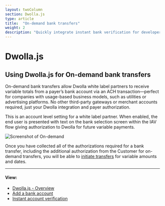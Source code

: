 ```yaml
---
layout: twoColumn
section: Dwolla.js
type: article
title:  "On-demand bank transfers"
weight: 2
description: "Quickly integrate instant bank verification for developers using the Dwolla ACH API."
---
```


# Dwolla.js

## Using Dwolla.js for On-demand bank transfers
On-demand bank transfers allow Dwolla white label partners to receive variable totals from a payer’s bank account via an ACH transaction—perfect for companies with usage-based business models, such as utilities or advertising platforms. No other third-party gateways or merchant accounts required, just your Dwolla integration and payer authorization.

This is an account level setting for a white label partner. When enabled, the end user is presented with text on the bank selection screen within the IAV flow giving authorization to Dwolla for future variable payments.

![Screenshot of On-demand](/images/on-demand-iav.png "On-demand bank transfers")

Once you have collected all of the authorizations required for a bank transfer, including the additional authorization from the Customer for on-demand transfers, you will be able to <a href="https://docsv2.dwolla.com/#initiate-a-transfer">initiate transfers</a> for variable amounts and dates.

* * *

#### View:

*   [Dwolla.js - Overview](/resources/dwolla-js.html)
*   [Add a bank account](/resources/dwolla-js/add-a-bank-account.html)
*   [Instant account verification](/resources/dwolla-js/instant-account-verification.html)